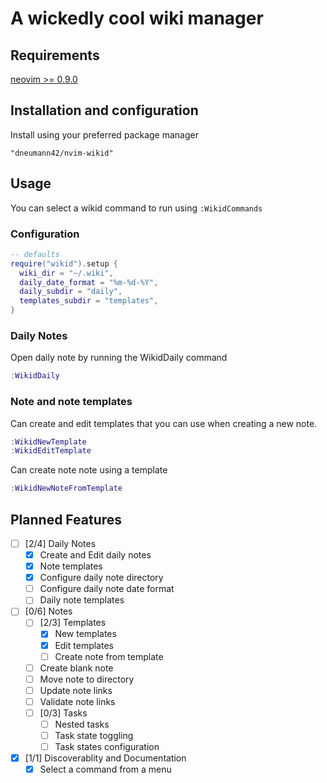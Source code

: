 # A wickedly cool wiki manager

## Requirements

[neovim >= 0.9.0](https://github.com/neovim/neovim/wiki/)

## Installation and configuration

Install using your preferred package manager

`"dneumann42/nvim-wikid"`

## Usage

You can select a wikid command to run using `:WikidCommands`

### Configuration

```lua
-- defaults
require("wikid").setup {
  wiki_dir = "~/.wiki",
  daily_date_format = "%m-%d-%Y",
  daily_subdir = "daily",
  templates_subdir = "templates",
}
```

### Daily Notes

Open daily note by running the WikidDaily command

```lua
:WikidDaily
```

### Note and note templates

Can create and edit templates that you can use when creating a new note.

```lua
:WikidNewTemplate
:WikidEditTemplate
```

Can create note note using a template

```lua
:WikidNewNoteFromTemplate
```

## Planned Features

+ [ ] [2/4] Daily Notes
  - [X] Create and Edit daily notes
  - [X] Note templates
  - [X] Configure daily note directory
  - [ ] Configure daily note date format
  - [ ] Daily note templates

+ [ ] [0/6] Notes
  - [ ] [2/3] Templates
    + [X] New templates
    + [X] Edit templates
    + [ ] Create note from template
  - [ ] Create blank note
  - [ ] Move note to directory
  - [ ] Update note links
  - [ ] Validate note links
  - [ ] [0/3] Tasks
    + [ ] Nested tasks
    + [ ] Task state toggling
    + [ ] Task states configuration

+ [X] [1/1] Discoverablity and Documentation
  - [X] Select a command from a menu
